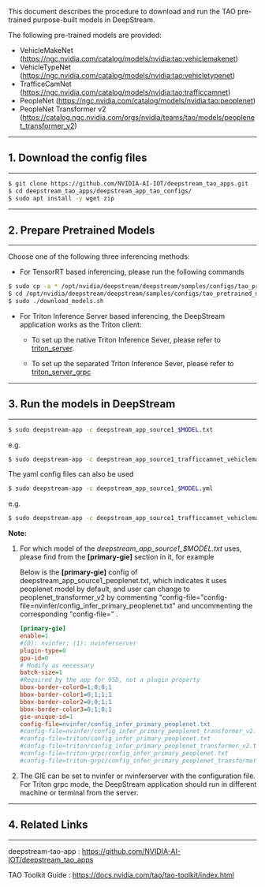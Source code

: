 This document describes the procedure to download and run the TAO pre-trained purpose-built models in DeepStream.

The following pre-trained models are provided:

- VehicleMakeNet (https://ngc.nvidia.com/catalog/models/nvidia:tao:vehiclemakenet)
- VehicleTypeNet (https://ngc.nvidia.com/catalog/models/nvidia:tao:vehicletypenet)
- TrafficeCamNet (https://ngc.nvidia.com/catalog/models/nvidia:tao:trafficcamnet)
- PeopleNet (https://ngc.nvidia.com/catalog/models/nvidia:tao:peoplenet)
- PeopleNet Transformer v2 (https://catalog.ngc.nvidia.com/orgs/nvidia/teams/tao/models/peoplenet_transformer_v2)

*******************************************************************************************
## 1. Download the config files

*******************************************************************************************
```bash
$ git clone https://github.com/NVIDIA-AI-IOT/deepstream_tao_apps.git
$ cd deepstream_tao_apps/deepstream_app_tao_configs/
$ sudo apt install -y wget zip
```

*******************************************************************************************
## 2. Prepare Pretrained Models
*******************************************************************************************
Choose one of the following three inferencing methods:
- For TensorRT based inferencing, please run the following commands

```bash
$ sudo cp -a * /opt/nvidia/deepstream/deepstream/samples/configs/tao_pretrained_models/
$ cd /opt/nvidia/deepstream/deepstream/samples/configs/tao_pretrained_models/
$ sudo ./download_models.sh
```

- For Triton Inference Server based inferencing, the DeepStream application works as the Triton client:
  * To set up the native Triton Inference Sever, please refer to [triton_server](triton_server.md).

  * To set up the separated Triton Inference Sever, please refer to [triton_server_grpc](triton_server_grpc.md)

*******************************************************************************
## 3. Run the models in DeepStream
*******************************************************************************
```bash
$ sudo deepstream-app -c deepstream_app_source1_$MODEL.txt
```
e.g.
```bash
$ sudo deepstream-app -c deepstream_app_source1_trafficcamnet_vehiclemakenet_vehicletypenet.txt
```

The yaml config files can also be used
```bash
$ sudo deepstream-app -c deepstream_app_source1_$MODEL.yml
```
e.g.
```bash
$ sudo deepstream-app -c deepstream_app_source1_trafficcamnet_vehiclemakenet_vehicletypenet.yml
```

**Note:**

1. For which model of the *deepstream_app_source1_$MODEL.txt* uses, please find from the **[primary-gie]** section in it, for example

   Below is the **[primary-gie]** config of deepstream_app_source1_peoplenet.txt, which indicates it uses peoplenet model by default, and user can change to peoplenet_transformer_v2 by commenting "config-file="config-file=nvinfer/config_infer_primary_peoplenet.txt" and uncommenting the corresponding "config-file=" .

   ```ini
   [primary-gie]
   enable=1
   #(0): nvinfer; (1): nvinferserver
   plugin-type=0
   gpu-id=0
   # Modify as necessary
   batch-size=1
   #Required by the app for OSD, not a plugin property
   bbox-border-color0=1;0;0;1
   bbox-border-color1=0;1;1;1
   bbox-border-color2=0;0;1;1
   bbox-border-color3=0;1;0;1
   gie-unique-id=1
   config-file=nvinfer/config_infer_primary_peoplenet.txt
   #config-file=nvinfer/config_infer_primary_peoplenet_transformer_v2.txt
   #config-file=triton/config_infer_primary_peoplenet.txt
   #config-file=triton/config_infer_primary_peoplenet_transformer_v2.txt
   #config-file=triton-grpc/config_infer_primary_peoplenet.txt
   #config-file=triton-grpc/config_infer_primary_peoplenet_transformer_v2.txt
   ```

2. The GIE can be set to nvinfer or nvinferserver with the configuration file. For Triton grpc mode, the DeepStream application should run in different machine or terminal from the server.

*******************************************************************************
## 4. Related Links
*******************************************************************************
deepstream-tao-app : https://github.com/NVIDIA-AI-IOT/deepstream_tao_apps 

TAO Toolkit Guide : https://docs.nvidia.com/tao/tao-toolkit/index.html
